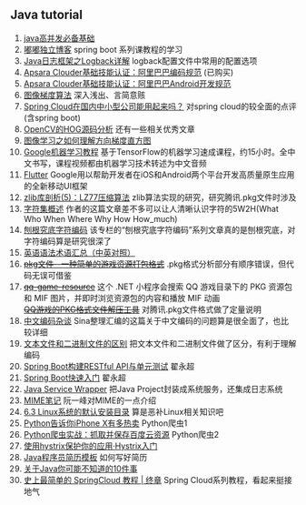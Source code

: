 Java tutorial
---
01. [java高并发必备基础](http://blog.csdn.net/u013213157/article/details/75110049)
02. [嘟嘟独立博客](http://tengj.top/) spring boot 系列课教程的学习
03. [Java日志框架之Logback详解](http://guochenglai.com/2016/09/14/java-logback-analysis/) logback配置文件中常用的配置选项
04. [Apsara Clouder基础技能认证：阿里巴巴编码规范](https://edu.aliyun.com/certification/cldt02) (已购买)
05. [Apsara Clouder基础技能认证：阿里巴巴Android开发规范](https://edu.aliyun.com/certification/cldt04)
06. [图像梯度算法](http://blog.csdn.net/qq_19764963/article/details/44342389) 深入浅出、言简意赅
07. [Spring Cloud在国内中小型公司能用起来吗？](https://www.cnblogs.com/ityouknow/p/7508306.html) 对spring cloud的较全面的点评(含spring boot)
08. [OpenCV的HOG源码分析](http://blog.csdn.net/armily/article/details/8291310) 还有一些相关优秀文章
09. [图像学习之如何理解方向梯度直方图](https://yq.aliyun.com/articles/176607)
10. [Google机器学习教程](https://developers.google.cn/machine-learning/crash-course/) 基于TensorFlow的机器学习速成课程，约15小时。全中文书写，课程视频都由机器学习技术转述为中文音频
11. [Flutter](flutter.io) Google用以帮助开发者在iOS和Android两个平台开发高质量原生应用的全新移动UI框架
12. [zlib库剖析(5)：LZ77压缩算法](http://blog.csdn.net/zhoudaxia/article/details/8044092) zlib算法实现的研究，研究腾讯.pkg文件时涉及
13. [字符集概述](https://zhuanlan.zhihu.com/p/33411765) 作者的这篇文章差不多可以让人清晰认识字符的5W2H(What Who When Where Why How How_much)
14. [刨根究底字符编码](https://zhuanlan.zhihu.com/paogenjiudi) 该专栏的“刨根究底字符编码”系列文章真的是刨根究底，对字符编码算是研究很深了
15. [英语语法术语汇总（中英对照）](https://www.hjenglish.com/new/p144163/)
16. ~~[pkg文件--一种简单的游戏资源打包格式](http://blog.csdn.net/safjhgj/article/details/49202383)~~ .pkg格式分析部分有顺序错误，但代码无误可借鉴
17. ~~[qq-game-resource](https://code.google.com/archive/p/qq-game-resource/)~~ 这个 .NET 小程序会搜索 QQ 游戏目录下的 PKG 资源包和 MIF 图片，并即时浏览资源包的内容和播放 MIF 动画<br />
~~[QQ游戏的PKG格式文件解压工具](http://www.cppblog.com/tx7do/archive/2010/02/24/108364.html)~~ 对腾讯.pkg文件格式做了定量说明
18. [中文编码杂谈](http://blog.sae.sina.com.cn/archives/2279) Sina整理汇编的这篇关于中文编码的问题算是很全面了，也比较详细
19. [文本文件和二进制文件的区别](https://www.cnblogs.com/macliu/p/6340131.html) 把文本文件和二进制文件做了区分，有利于理解编码
20. [Spring Boot构建RESTful API与单元测试](http://blog.didispace.com/springbootrestfulapi/) 翟永超
21. [Spring Boot快速入门](http://blog.didispace.com/spring-boot-learning-1/) 翟永超
22. [Java Service Wrapper]() 把Java Project封装成系统服务，还集成日志系统
23. [MIME笔记](http://www.ruanyifeng.com/blog/2008/06/mime.html) 阮一峰对MIME的一点介绍
24. [6.3 Linux系统的默认安装目录](http://book.51cto.com/art/201005/199715.htm) 算是恶补Linux相关知识吧
25. [Python告诉你iPhone X有多热卖](https://mp.weixin.qq.com/s?__biz=MzAxMjUyNDQ5OA==&mid=2653555293&idx=1&sn=abf64d2fcf41d410261adf1e83e65783&chksm=806e24e0b719adf622d17f265334ac71cdf2d45f04070cf89bc5c9be3169a649b483b1376704&scene=0##) Python爬虫1
26. [Python爬虫实战：抓取并保存百度云资源](https://mp.weixin.qq.com/s?__biz=MzAxMjUyNDQ5OA==&mid=2653555353&idx=1&sn=fe9ec71e50b57b466316517b280bec7d&chksm=806e2424b719ad3294c87faf6e42f3875cbf57ca76195d01474c0a0a3c338860c9bcfb620c51&scene=0&pass_ticket=tBks4QTHoAKfZfUkA4K%2B98nWH2JV49Iq1hda5sTqML%2BL49B1CykDoUwXaM%2B9UBy8#rd) Python爬虫2
27. [使用hystrix保护你的应用·Hystrix入门](http://kriszhang.com/hystrix_defend_your_webapp/)
28. [Java程序员简历模板](https://github.com/opentalking/ResumeSample/blob/master/java.md) 如何写好简历
29. [关于Java你可能不知道的10件事](https://github.com/oldratlee/translations/blob/master/10-things-you-didnt-know-about-java/README.md)
30. [史上最简单的 SpringCloud 教程 | 终章](http://blog.csdn.net/forezp/article/details/70148833) Spring Cloud系列教程，看起来挺接地气
